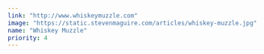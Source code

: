```yaml
---
link: "http://www.whiskeymuzzle.com"
image: "https://static.stevenmaguire.com/articles/whiskey-muzzle.jpg"
name: "Whiskey Muzzle"
priority: 4
---
```

